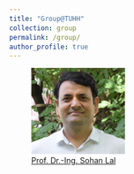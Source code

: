 ```yaml
---
title: "Group@TUHH"
collection: group
permalink: /group/
author_profile: true
---
```


<figure>
  <img src="../images/Sohan_Lal_TUHH.jpg" style="width:40%" title="Prof. Dr.-Ing. Sohan Lal" />
  <figcaption> <a href="https://sohansharma.github.io/">Prof. Dr.-Ing. Sohan Lal</a> </figcaption>
</figure>

